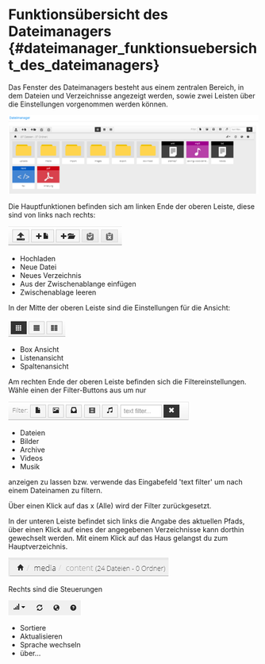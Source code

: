 # Funktionsübersicht des Dateimanagers {#dateimanager_funktionsuebersicht_des_dateimanagers}

Das Fenster des Dateimanagers besteht aus einem zentralen Bereich, in dem Dateien und Verzeichnisse angezeigt werden, sowie zwei Leisten über die Einstellungen vorgenommen werden können.

![](Bilder/Abb162_Dateimanager.PNG "Dateimanager")

Die Hauptfunktionen befinden sich am linken Ende der oberen Leiste, diese sind von links nach rechts:

![](Bilder/Abb163_DateimanagerLinks.PNG "Hauptfunktionen des Dateimanagers")

-   Hochladen
-   Neue Datei
-   Neues Verzeichnis
-   Aus der Zwischenablange einfügen
-   Zwischenablage leeren

In der Mitte der oberen Leiste sind die Einstellungen für die Ansicht:

![](Bilder/Abb164_DateimanagerMitte.PNG "Umschalten der Ansicht")

-   Box Ansicht
-   Listenansicht
-   Spaltenansicht

Am rechten Ende der oberen Leiste befinden sich die Filtereinstellungen. Wähle einen der Filter-Buttons aus um nur

![](Bilder/Abb165_DateimanagerRechts.PNG "Filtern der Ansicht")

-   Dateien
-   Bilder
-   Archive
-   Videos
-   Musik

anzeigen zu lassen bzw. verwende das Eingabefeld 'text filter' um nach einem Dateinamen zu filtern.

Über einen Klick auf das x \(Alle\) wird der Filter zurückgesetzt.

In der unteren Leiste befindet sich links die Angabe des aktuellen Pfads, über einen Klick auf eines der angegebenen Verzeichnisse kann dorthin gewechselt werden. Mit einem Klick auf das Haus gelangst du zum Hauptverzeichnis.

![](Bilder/Abb166_DateimanagerPfad.PNG "Breadcrumb")

Rechts sind die Steuerungen

![](Bilder/Abb167_DateimanagerIcons.PNG "zusätzliche Icons")

-   Sortiere
-   Aktualisieren
-   Sprache wechseln
-   über...



